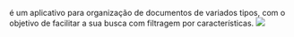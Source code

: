 
é um aplicativo para organização de documentos de variados tipos, com o objetivo de facilitar a sua busca com filtragem por características.
<img src="/ProjetoPetri/Texto do seu parágrafo/1.jpg">
